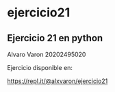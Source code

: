 # ejercicio21
Ejercicio 21 en python
-------------------------
Alvaro Varon
20202495020

Ejercicio disponible en:

https://repl.it/@alxvaron/ejercicio21

